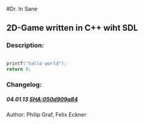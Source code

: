 #Dr. In Sane
## 2D-Game written in C++ wiht SDL

### Description:

```C

printf("hallo world");
return 0;
```


### Changelog: 

##### 04.01.13  [SHA:050d909a84](https://github.com/philipgraf/Dr_mad_daemon/commit/050d909a84c84fdf713359758f7e8cf63ead6800)



Author: Philip Graf, Felix Eckner
